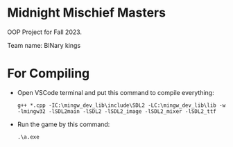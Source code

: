# Midnight Mischief Masters
OOP Project for Fall 2023. 

Team name: BINary kings

# For Compiling

- Open VSCode terminal and put this command to compile everything:

	`g++ *.cpp -IC:\mingw_dev_lib\include\SDL2 -LC:\mingw_dev_lib\lib -w -lmingw32 -lSDL2main -lSDL2 -lSDL2_image -lSDL2_mixer -lSDL2_ttf`

- Run the game by this command:

	`.\a.exe`
